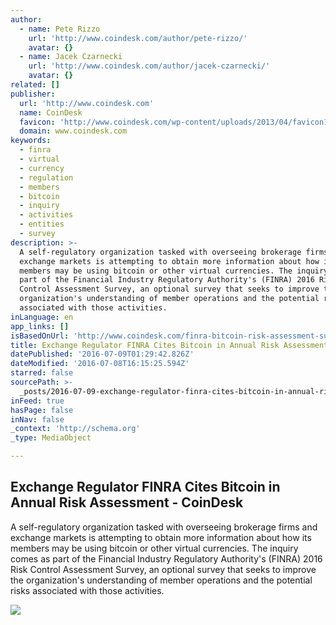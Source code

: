 ```yaml
---
author:
  - name: Pete Rizzo
    url: 'http://www.coindesk.com/author/pete-rizzo/'
    avatar: {}
  - name: Jacek Czarnecki
    url: 'http://www.coindesk.com/author/jacek-czarnecki/'
    avatar: {}
related: []
publisher:
  url: 'http://www.coindesk.com'
  name: CoinDesk
  favicon: 'http://www.coindesk.com/wp-content/uploads/2013/04/favicon1.ico?b6542b'
  domain: www.coindesk.com
keywords:
  - finra
  - virtual
  - currency
  - regulation
  - members
  - bitcoin
  - inquiry
  - activities
  - entities
  - survey
description: >-
  A self-regulatory organization tasked with overseeing brokerage firms and
  exchange markets is attempting to obtain more information about how its
  members may be using bitcoin or other virtual currencies. The inquiry comes as
  part of the Financial Industry Regulatory Authority's (FINRA) 2016 Risk
  Control Assessment Survey, an optional survey that seeks to improve the
  organization's understanding of member operations and the potential risks
  associated with those activities.
inLanguage: en
app_links: []
isBasedOnUrl: 'http://www.coindesk.com/finra-bitcoin-risk-assessment-survey/'
title: Exchange Regulator FINRA Cites Bitcoin in Annual Risk Assessment - CoinDesk
datePublished: '2016-07-09T01:29:42.826Z'
dateModified: '2016-07-08T16:15:25.594Z'
starred: false
sourcePath: >-
  _posts/2016-07-09-exchange-regulator-finra-cites-bitcoin-in-annual-risk-assess.md
inFeed: true
hasPage: false
inNav: false
_context: 'http://schema.org'
_type: MediaObject

---
```

<article style=""><h1>Exchange Regulator FINRA Cites Bitcoin in Annual Risk Assessment - CoinDesk</h1><p>A self-regulatory organization tasked with overseeing brokerage firms and exchange markets is attempting to obtain more information about how its members may be using bitcoin or other virtual currencies. The inquiry comes as part of the Financial Industry Regulatory Authority's (FINRA) 2016 Risk Control Assessment Survey, an optional survey that seeks to improve the organization's understanding of member operations and the potential risks associated with those activities.</p><img src="http://media.coindesk.com/2016/07/finra-e1467988554846.jpg" /></article>